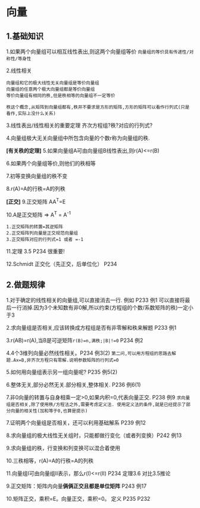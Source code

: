 # 向量

## 1.基础知识

1.如果两个向量组可以相互线性表出,则这两个向量组等价
  `向量组的等价具有传递性/对称性/等身性`

2.线性相关

```
向量组和它的极大线性无关向量组是等价向量组
向量组的任意两个极大向量组都是等价向量组
等价向量组有相同的秩,但是秩相等的向量组不一定等价
```

`秩这个概念,从矩阵到向量组都有,秩并不要求是方形的矩阵,方形的矩阵可以看作行列式(只是看作,实际上没什么关系)`

3.线性表出/线性相关的重要定理
齐次方程组?秩?对应的行列式?

4.向量组极大无关向量组中所包含向量的个数r称为向量组的秩.

**[有关秩的定理]**
5.如果向量组A可由向量组B线性表出,则r(A)<=r(B)

6.如果两个向量组等价,则他们的秩相等

7.初等变换向量组的秩不变

8.r(A)=A的行秩=A的列秩

**[正交]**
9.正交矩阵 AA<sup>T</sup>=E

10.A是正交矩阵 => A<sup>T</sup> = A<sup>-1</sup>

```
1.正交矩阵的转置=其逆矩阵
2.正交矩阵列向量是正交规范向量组
3.正交矩阵对应的行列式=1 或者 =-1
```

11.定理 3.5 P234 很重要!

12.Schmidt 正交化（先正交，后单位化） P234

## 2.做题规律

1.对于确定的线性相关的向量组,可以直接消去一行. 例如 P233 例1
  可以直接将最后一行消掉.因为3个未知数有非0解,所以约束(方程组的个数/系数矩阵的秩)一定小于3
  
2.求向量组是否相关,应该转换成方程组是否有非零解和秩来解题 P233 例1

3.r(AB)=r(A),当B是可逆矩阵`r(B)=n,满秩;|B|!=0` P234 例2

4.4个3维列向量必然线性相关。P234 例3(2)
`第二问,可以用方程组的思路去解题.Ax=B,非齐次方程只有零解.说明参数矩阵的行列式=0`

5.如何用向量组表示另一组向量呢? P235 例5(2)

6.整体无关,部分必然无关.部分相关,整体相关. P236 例6(1)

7.非0向量的转置与自身相乘一定>0,如果内积=0,代表向量正交. P238 例9
`求向量组是否相关,除了使用秩/方程法之外,需要考虑定义法.
使用定义法的条件,就是已经提示了部分向量的相关性(加和等于0,也算是提示)`

7.证明两个向量组是否相关，还可以利用基础解系 P239 例12

8.求向量组的极大线性无关组时，只能都做行变化（或者列变换）P242 例13

9.求向量组的秩，行变换和列变换可以混合着使用

10.三秩相等，r(A)=A的行秩=A的列秩

11.向量组I可由向量组II表示，那么r(I)<=r(II) P234 定理3.6 对比3.5推论

9.正交矩阵：矩阵内向量**俩俩正交且都是单位矩阵** P243 例17

10.矩阵正交，乘积=E。向量正交，乘积=0。 定义 P235 P232



